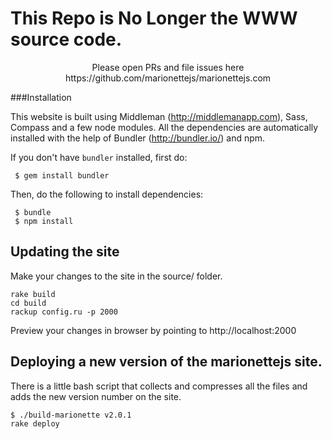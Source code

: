 This Repo is No Longer the WWW source code.
===========
<p align="center">
Please open PRs and file issues here
https://github.com/marionettejs/marionettejs.com
</p>


###Installation


This website is built using Middleman (http://middlemanapp.com), Sass, Compass and a few node modules. All the dependencies are automatically installed with the help of Bundler (http://bundler.io/) and npm.

If you don't have `bundler` installed, first do:

     $ gem install bundler

Then, do the following to install dependencies:

     $ bundle
     $ npm install

Updating the site
-----

Make your changes to the site in the source/ folder.

    rake build
    cd build
    rackup config.ru -p 2000

Preview your changes in browser by pointing to http://localhost:2000


Deploying a new version of the marionettejs site.
-----

There is a little bash script that collects and compresses all the files and adds the new version number on the site.

    $ ./build-marionette v2.0.1
    rake deploy
